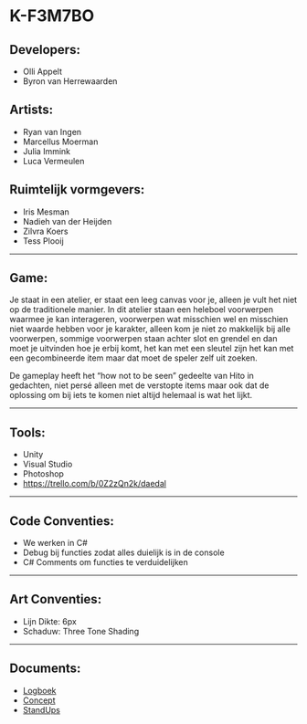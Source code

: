 # K-F3M7BO
## Developers:
* Olli Appelt
* Byron van Herrewaarden
## Artists: 
* Ryan van Ingen
* Marcellus Moerman
* Julia Immink
* Luca Vermeulen
## Ruimtelijk vormgevers:
* Iris Mesman
* Nadieh van der Heijden
* Zilvra Koers
* Tess Plooij
___________________________________________________________________________________________
## Game:
Je staat in een atelier, er staat een leeg canvas voor je, alleen je vult het niet op de traditionele manier. In dit atelier staan een heleboel voorwerpen waarmee je kan interageren, voorwerpen wat misschien wel en misschien niet waarde hebben voor je karakter, alleen kom je niet zo makkelijk bij alle voorwerpen, sommige voorwerpen staan achter slot en grendel en dan moet je uitvinden hoe je erbij komt, het kan met een sleutel zijn het kan met een gecombineerde item maar dat moet de speler zelf uit zoeken.

De gameplay heeft het “how not to be seen” gedeelte van Hito in gedachten, niet persé alleen met de verstopte items maar ook dat de oplossing om bij iets te komen niet altijd helemaal is wat het lijkt.
___________________________________________________________________________________________
## Tools:
* Unity 
* Visual Studio
* Photoshop
* https://trello.com/b/0Z2zQn2k/daedal
___________________________________________________________________________________________
## Code Conventies:
* We werken in C#
* Debug bij functies zodat alles duielijk is in de console
* C# Comments om functies te verduidelijken
___________________________________________________________________________________________
## Art Conventies:
* Lijn Dikte: 6px
* Schaduw: Three Tone Shading
___________________________________________________________________________________________
## Documents:
* <a href="/Documents/Logboek.pdf">Logboek</a>
* <a href="/Documents/Concept.pdf">Concept</a>
* <a href="/Documents/StandUps.pdf">StandUps</a>
